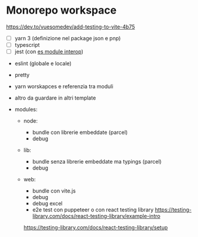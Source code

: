 # Monorepo workspace

https://dev.to/vuesomedev/add-testing-to-vite-4b75


- [ ] yarn 3 (definizione nel package json e pnp)
- [ ] typescript
- [ ] jest (con [es module interop](https://devblogs.microsoft.com/typescript/announcing-typescript-2-7/#easier-ecmascript-module-interoperability))
- eslint (globale e locale)
- pretty
- yarn worskapces e referenzia tra moduli

- altro da guardare in altri template

- modules:
  - node: 
    - bundle con librerie embeddate (parcel)
    - debug
  - lib:
    - bundle senza librerie embeddate ma typings (parcel)
    - debug
  - web:
    - bundle con vite.js 
    - debug
    - debug excel
    - e2e test con puppeteer o con react testing library https://testing-library.com/docs/react-testing-library/example-intro

    https://testing-library.com/docs/react-testing-library/setup